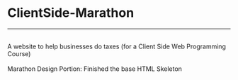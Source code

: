 # ClientSide-Marathon <br>
<hr><br>
A website to help businesses do taxes (for a Client Side Web Programming Course)<br>
<br>
Marathon Design Portion: Finished the base HTML Skeleton <br>
